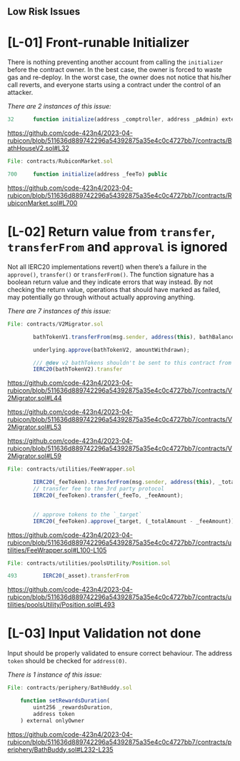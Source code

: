 ## Low Risk Issues

# [L-01] Front-runable Initializer

There is nothing preventing another account from calling the `initializer` before the contract owner. In the best case, the owner is forced to waste gas and re-deploy. In the worst case, the owner does not notice that his/her call reverts, and everyone starts using a contract under the control of an attacker.

*There are 2 instances of this issue:*

```javascript
32      function initialize(address _comptroller, address _pAdmin) external
```

https://github.com/code-423n4/2023-04-rubicon/blob/511636d889742296a54392875a35e4c0c4727bb7/contracts/BathHouseV2.sol#L32

```javascript
File: contracts/RubiconMarket.sol

700     function initialize(address _feeTo) public
```

https://github.com/code-423n4/2023-04-rubicon/blob/511636d889742296a54392875a35e4c0c4727bb7/contracts/RubiconMarket.sol#L700

# [L-02] Return value from `transfer`, `transferFrom` and `approval` is ignored

Not all IERC20 implementations revert() when there’s a failure in the `approve()`, `transfer()` or `transferFrom()`. The function signature has a boolean return value and they indicate errors that way instead. By not checking the return value, operations that should have marked as failed, may potentially go through without actually approving anything.

*There are 7 instances of this issue:*

```javascript
File: contracts/V2Migrator.sol

        bathTokenV1.transferFrom(msg.sender, address(this), bathBalance);

        underlying.approve(bathTokenV2, amountWithdrawn);

        /// @dev v2 bathTokens shouldn't be sent to this contract from anywhere other than this function
        IERC20(bathTokenV2).transfer
```

https://github.com/code-423n4/2023-04-rubicon/blob/511636d889742296a54392875a35e4c0c4727bb7/contracts/V2Migrator.sol#L44

https://github.com/code-423n4/2023-04-rubicon/blob/511636d889742296a54392875a35e4c0c4727bb7/contracts/V2Migrator.sol#L53

https://github.com/code-423n4/2023-04-rubicon/blob/511636d889742296a54392875a35e4c0c4727bb7/contracts/V2Migrator.sol#L59

```javascript
File: contracts/utilities/FeeWrapper.sol

        IERC20(_feeToken).transferFrom(msg.sender, address(this), _totalAmount);
        // transfer fee to the 3rd party protocol
        IERC20(_feeToken).transfer(_feeTo, _feeAmount);


        // approve tokens to the `_target`
        IERC20(_feeToken).approve(_target, (_totalAmount - _feeAmount));

```

https://github.com/code-423n4/2023-04-rubicon/blob/511636d889742296a54392875a35e4c0c4727bb7/contracts/utilities/FeeWrapper.sol#L100-L105

```javascript
File: contracts/utilities/poolsUtility/Position.sol

493        IERC20(_asset).transferFrom
```

https://github.com/code-423n4/2023-04-rubicon/blob/511636d889742296a54392875a35e4c0c4727bb7/contracts/utilities/poolsUtility/Position.sol#L493

# [L-03] Input Validation not done

Input should be properly validated to ensure correct behaviour. The address `token` should be checked for `address(0)`.

*There is 1 instance of this issue:*

```javascript
File: contracts/periphery/BathBuddy.sol

    function setRewardsDuration(
        uint256 _rewardsDuration,
        address token
    ) external onlyOwner
```

https://github.com/code-423n4/2023-04-rubicon/blob/511636d889742296a54392875a35e4c0c4727bb7/contracts/periphery/BathBuddy.sol#L232-L235

